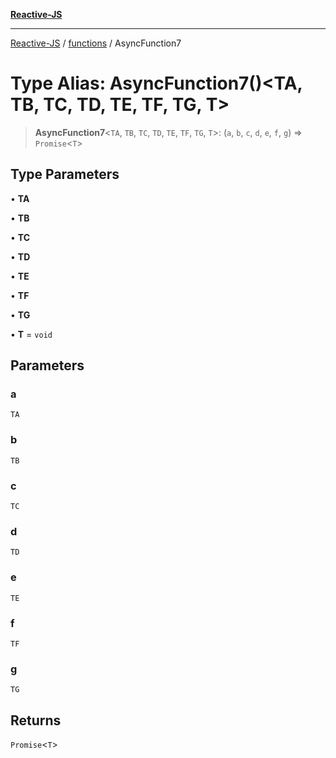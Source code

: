 [**Reactive-JS**](../../README.md)

***

[Reactive-JS](../../README.md) / [functions](../README.md) / AsyncFunction7

# Type Alias: AsyncFunction7()\<TA, TB, TC, TD, TE, TF, TG, T\>

> **AsyncFunction7**\<`TA`, `TB`, `TC`, `TD`, `TE`, `TF`, `TG`, `T`\>: (`a`, `b`, `c`, `d`, `e`, `f`, `g`) => `Promise`\<`T`\>

## Type Parameters

• **TA**

• **TB**

• **TC**

• **TD**

• **TE**

• **TF**

• **TG**

• **T** = `void`

## Parameters

### a

`TA`

### b

`TB`

### c

`TC`

### d

`TD`

### e

`TE`

### f

`TF`

### g

`TG`

## Returns

`Promise`\<`T`\>

